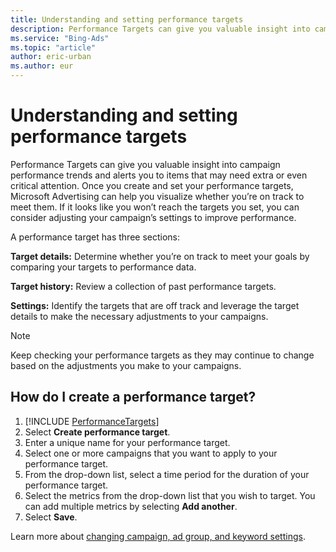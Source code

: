 ```yaml
---
title: Understanding and setting performance targets
description: Performance Targets can give you valuable insight into campaign performance trends and alerts you to items that may need extra or even critical attention.
ms.service: "Bing-Ads"
ms.topic: "article"
author: eric-urban
ms.author: eur
---
```


# Understanding and setting performance targets

Performance Targets can give you valuable insight into campaign performance trends and alerts you to items that may need extra or even critical attention. Once you create and set your performance targets, Microsoft Advertising can help you visualize whether you’re on track to meet them. If it looks like you won’t reach the targets you set, you can consider adjusting your campaign’s settings to improve performance.

A performance target has three sections:

**Target details:**    Determine whether you’re on track to meet your goals by comparing your targets to performance data.

**Target history:**    Review a collection of past performance targets.

**Settings:**    Identify the targets that are off track and leverage the target details to make the necessary adjustments to your campaigns.

> [!NOTE]
> Keep checking your performance targets as they may continue to change based on the adjustments you make to your campaigns.

## How do I create a performance target?
1. [!INCLUDE [PerformanceTargets](./includes/PerformanceTargets.md)]
1. Select **Create performance target**.
1. Enter a unique name for your performance target.
1. Select one or more campaigns that you want to apply to your performance target.
1. From the drop-down list, select a time period for the duration of your performance target.
1. Select the metrics from the drop-down list that you wish to target. You can add multiple metrics by selecting **Add another**.
1. Select **Save**.

Learn more about [changing campaign, ad group, and keyword settings](./hlp_BA_PROC_ChgSettings.md).


